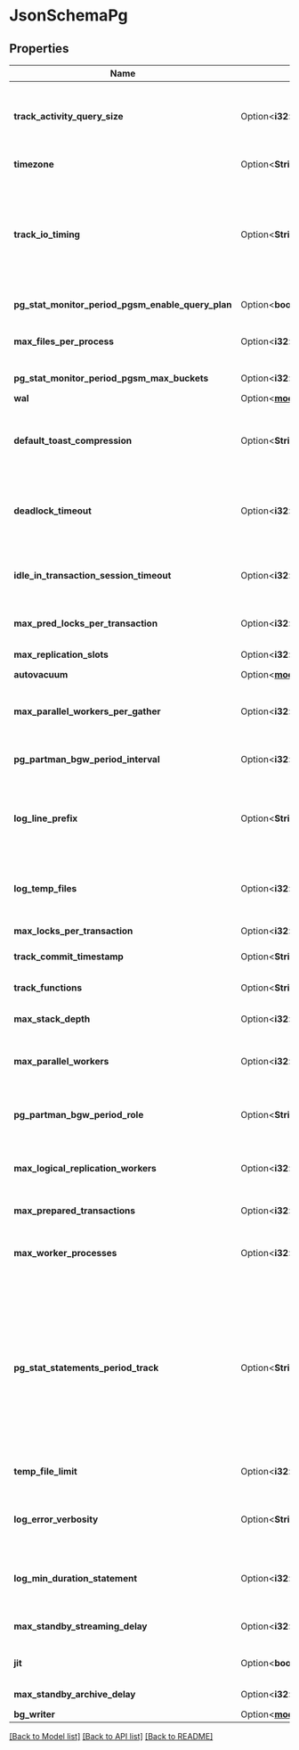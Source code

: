 # JsonSchemaPg

## Properties

Name | Type | Description | Notes
------------ | ------------- | ------------- | -------------
**track_activity_query_size** | Option<**i32**> | Specifies the number of bytes reserved to track the currently executing command for each active session. | [optional]
**timezone** | Option<**String**> | PostgreSQL service timezone | [optional]
**track_io_timing** | Option<**String**> | Enables timing of database I/O calls. This parameter is off by default, because it will repeatedly query the operating system for the current time, which may cause significant overhead on some platforms. | [optional]
**pg_stat_monitor_period_pgsm_enable_query_plan** | Option<**bool**> | Enables or disables query plan monitoring | [optional]
**max_files_per_process** | Option<**i32**> | PostgreSQL maximum number of files that can be open per process | [optional]
**pg_stat_monitor_period_pgsm_max_buckets** | Option<**i32**> | Sets the maximum number of buckets  | [optional]
**wal** | Option<[**models::WriteAheadLogWalSettings**](Write_ahead_log__WAL__settings.md)> |  | [optional]
**default_toast_compression** | Option<**String**> | Specifies the default TOAST compression method for values of compressible columns (the default is lz4). | [optional]
**deadlock_timeout** | Option<**i32**> | This is the amount of time, in milliseconds, to wait on a lock before checking to see if there is a deadlock condition. | [optional]
**idle_in_transaction_session_timeout** | Option<**i32**> | Time out sessions with open transactions after this number of milliseconds | [optional]
**max_pred_locks_per_transaction** | Option<**i32**> | PostgreSQL maximum predicate locks per transaction | [optional]
**max_replication_slots** | Option<**i32**> | PostgreSQL maximum replication slots | [optional]
**autovacuum** | Option<[**models::AutovacuumSettings**](Autovacuum_settings.md)> |  | [optional]
**max_parallel_workers_per_gather** | Option<**i32**> | Sets the maximum number of workers that can be started by a single Gather or Gather Merge node | [optional]
**pg_partman_bgw_period_interval** | Option<**i32**> | Sets the time interval to run pg_partman's scheduled tasks | [optional]
**log_line_prefix** | Option<**String**> | Choose from one of the available log-formats. These can support popular log analyzers like pgbadger, pganalyze etc. | [optional]
**log_temp_files** | Option<**i32**> | Log statements for each temporary file created larger than this number of kilobytes, -1 disables | [optional]
**max_locks_per_transaction** | Option<**i32**> | PostgreSQL maximum locks per transaction | [optional]
**track_commit_timestamp** | Option<**String**> | Record commit time of transactions. | [optional]
**track_functions** | Option<**String**> | Enables tracking of function call counts and time used. | [optional]
**max_stack_depth** | Option<**i32**> | Maximum depth of the stack in bytes | [optional]
**max_parallel_workers** | Option<**i32**> | Sets the maximum number of workers that the system can support for parallel queries | [optional]
**pg_partman_bgw_period_role** | Option<**String**> | Controls which role to use for pg_partman's scheduled background tasks. | [optional]
**max_logical_replication_workers** | Option<**i32**> | PostgreSQL maximum logical replication workers (taken from the pool of max_parallel_workers) | [optional]
**max_prepared_transactions** | Option<**i32**> | PostgreSQL maximum prepared transactions | [optional]
**max_worker_processes** | Option<**i32**> | Sets the maximum number of background processes that the system can support | [optional]
**pg_stat_statements_period_track** | Option<**String**> | Controls which statements are counted. Specify top to track top-level statements (those issued directly by clients), all to also track nested statements (such as statements invoked within functions), or none to disable statement statistics collection. The default value is top. | [optional]
**temp_file_limit** | Option<**i32**> | PostgreSQL temporary file limit in KiB, -1 for unlimited | [optional]
**log_error_verbosity** | Option<**String**> | Controls the amount of detail written in the server log for each message that is logged. | [optional]
**log_min_duration_statement** | Option<**i32**> | Log statements that take more than this number of milliseconds to run, -1 disables | [optional]
**max_standby_streaming_delay** | Option<**i32**> | Max standby streaming delay in milliseconds | [optional]
**jit** | Option<**bool**> | Controls system-wide use of Just-in-Time Compilation (JIT). | [optional]
**max_standby_archive_delay** | Option<**i32**> | Max standby archive delay in milliseconds | [optional]
**bg_writer** | Option<[**models::BackgroundBgWriterSettings**](Background__BG__writer_settings.md)> |  | [optional]

[[Back to Model list]](../README.md#documentation-for-models) [[Back to API list]](../README.md#documentation-for-api-endpoints) [[Back to README]](../README.md)


